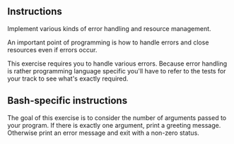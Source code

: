 ## Instructions
Implement various kinds of error handling and resource management.

An important point of programming is how to handle errors and close resources even if errors occur.

This exercise requires you to handle various errors. Because error handling is rather programming language specific you'll have to refer to the tests for your track to see what's exactly required.

## Bash-specific instructions
The goal of this exercise is to consider the number of arguments passed to your program. If there is exactly one argument, print a greeting message. Otherwise print an error message and exit with a non-zero status.